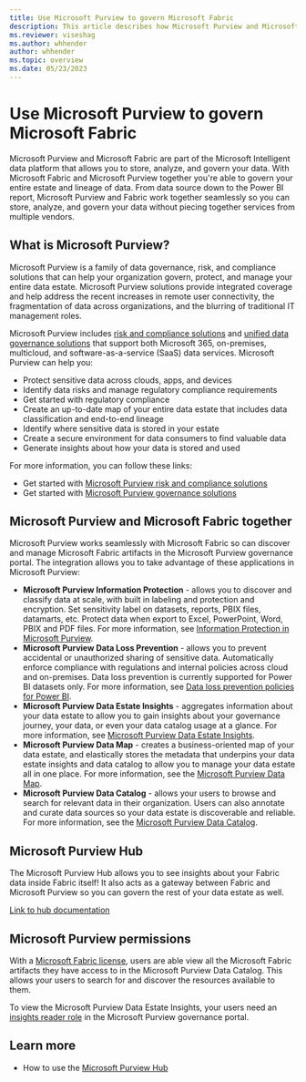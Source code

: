 ```yaml
---
title: Use Microsoft Purview to govern Microsoft Fabric
description: This article describes how Microsoft Purview and Microsoft Fabric work together to deliver a complete, governed data flow.
ms.reviewer: viseshag
ms.author: whhender
author: whhender
ms.topic: overview 
ms.date: 05/23/2023
---
```


# Use Microsoft Purview to govern Microsoft Fabric

Microsoft Purview and Microsoft Fabric are part of the Microsoft Intelligent data platform that allows you to store, analyze, and govern your data. With Microsoft Fabric and Microsoft Purview together you're able to govern your entire estate and lineage of data. From data source down to the Power BI report, Microsoft Purview and Fabric work together seamlessly so you can store, analyze, and govern your data without piecing together services from multiple vendors.

## What is Microsoft Purview?

Microsoft Purview is a family of data governance, risk, and compliance solutions that can help your organization govern, protect, and manage your entire data estate. Microsoft Purview solutions provide integrated coverage and help address the recent increases in remote user connectivity, the fragmentation of data across organizations, and the blurring of traditional IT management roles.

Microsoft Purview includes [risk and compliance solutions](/microsoft-365/compliance/purview-compliance) and [unified data governance solutions](/azure/purview/overview) that support both Microsoft 365, on-premises, multicloud, and software-as-a-service (SaaS) data services. Microsoft Purview can help you:

- Protect sensitive data across clouds, apps, and devices
- Identify data risks and manage regulatory compliance requirements
- Get started with regulatory compliance
- Create an up-to-date map of your entire data estate that includes data classification and end-to-end lineage
- Identify where sensitive data is stored in your estate
- Create a secure environment for data consumers to find valuable data
- Generate insights about how your data is stored and used

For more information, you can follow these links:

- Get started with [Microsoft Purview risk and compliance solutions](/microsoft-365/compliance/purview-compliance)
- Get started with [Microsoft Purview governance solutions](/azure/purview/overview)

## Microsoft Purview and Microsoft Fabric together

Microsoft Purview works seamlessly with Microsoft Fabric so can discover and manage Microsoft Fabric artifacts in the Microsoft Purview governance portal. The integration allows you to take advantage of these applications in Microsoft Purview:

- **Microsoft Purview Information Protection** - allows you to discover and classify data at scale, with built in labeling and protection and encryption. Set sensitivity label on datasets, reports, PBIX files, datamarts, etc. Protect data when export to Excel, PowerPoint, Word, PBIX and PDF files. For more information, see [Information Protection in Microsoft Purview](information-protection.md).
- **Microsoft Purview Data Loss Prevention** - allows you to prevent accidental or unauthorized sharing of sensitive data. Automatically enforce compliance with regulations and internal policies across cloud and on-premises. Data loss prevention is currently supported for Power BI datasets only. For more information, see [Data loss prevention policies for Power BI](/power-bi/enterprise/service-security-dlp-policies-for-power-bi-overview).
- **Microsoft Purview Data Estate Insights** - aggregates information about your data estate to allow you to gain insights about your governance journey, your data, or even your data catalog usage at a glance. For more information, see [Microsoft Purview Data Estate Insights](/azure/purview/concept-insights).
- **Microsoft Purview Data Map** - creates a business-oriented map of your data estate, and elastically stores the metadata that underpins your data estate insights and data catalog to allow you to manage your data estate all in one place. For more information, see the [Microsoft Purview Data Map](/azure/purview/overview#data-map).
- **Microsoft Purview Data Catalog** - allows your users to browse and search for relevant data in their organization. Users can also annotate and curate data sources so your data estate is discoverable and reliable. For more information, see the [Microsoft Purview Data Catalog](/azure/purview/overview#data-catalog-app).

## Microsoft Purview Hub

The Microsoft Purview Hub allows you to see insights about your Fabric data inside Fabric itself! It also acts as a gateway between Fabric and Microsoft Purview so you can govern the rest of your data estate as well.

[Link to hub documentation](use-microsoft-purview-hub.md)

## Microsoft Purview permissions

With a [Microsoft Fabric license](../enterprise/licenses.md), users are able view all the Microsoft Fabric artifacts they have access to in the Microsoft Purview Data Catalog. This allows your users to search for and discover the resources available to them.

To view the Microsoft Purview Data Estate Insights, your users need an [insights reader role](/azure/purview/catalog-permissions#roles) in the Microsoft Purview governance portal.

## Learn more

- How to use the [Microsoft Purview Hub](use-microsoft-purview-hub.md)

